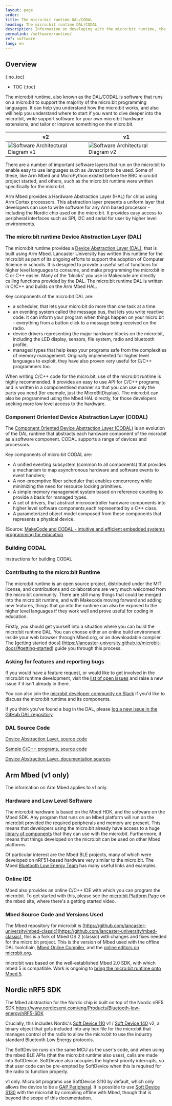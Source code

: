 ```yaml
---
layout: page
order:
title: The micro:bit runtime DAL/CODAL
heading: The micro:bit runtime DAL/CODAL
description: Information on developing with the micro:bit runtime, the low level C/C++ tool on which much of the software ecosystem for the micro:bit is built.
permalink: /software/runtime/
ref: software
lang: en
---
```


## Overview
{:no_toc}

* TOC
{:toc}

The micro:bit runtime, also known as the DAL/CODAL is software that runs on a micro:bit to support the majority of the micro:bit programming languages. It can help you understand how the micro:bit works, and also will help you understand where to start if you want to dive deeper into the micro:bit, write support software for your own micro:bit hardware extensions, and tailor or improve something on the micro:bit.

| v2   | v1
| ---- | ---- 
|![Software Architectural Diagram v1](/docs/software/assets/software-overview-v2.svg) | ![Software Architectural Diagram v2](/docs/software/assets/software-overview.svg)

There are a number of important software layers that run on the micro:bit to enable easy to use languages such as Javascript to be used. Some of these, like Arm Mbed and MicroPython existed before the BBC micro:bit project started, and others, such as the micro:bit runtime were written specifically for the micro:bit.

Arm Mbed provides a Hardware Abstraction Layer (HAL) for chips using Arm Cortex processors. This abstraction layer presents a uniform layer that developers can use to write software for any Arm based processor - including the Nordic chip used on the micro:bit. It provides easy access to peripheral interfaces such as SPI, I2C and serial for user by higher level environments.

### The micro:bit runtime Device Abstraction Layer (DAL)

The micro:bit runtime provides a [Device Abstraction Layer (DAL)](https://lancaster-university.github.io/microbit-docs/), that is built using Arm Mbed. Lancaster University has written this runtime for the micro:bit as part of its ongoing efforts to support the adoption of Computer Science in schools. It is designed to provide a useful set of functions for higher level languages to consume, and make programming the micro:bit in C or C++ easier. Many of the 'blocks' you use in Makecode are directly calling functions provided by the DAL. The micro:bit runtime DAL is written in C/C++ and builds on the Arm Mbed HAL.

Key components of the micro:bit DAL are:

* a scheduler, that lets your micro:bit do more than one task at a time.
* an eventing system called the message bus, that lets you write reactive code. It can inform your program when things happen on your micro:bit - everything from a button click to a message being received on the radio.
* device drivers representing the major hardware blocks on the micro:bit, including the LED display, sensors, file system, radio and bluetooth profile.
* managed types that help keep your programs safe from the complexities of memory management. Originally implemented for higher level languages to exploit, they have also proven very useful for C/C++ programmers too.

When writing C/C++ code for the micro:bit, use of the micro:bit runtime is highly recommended. It provides an easy to use API for C/C++ programs, and is written in a componentised manner so that you can use only the parts you need (for example, just the MicroBitDisplay). The micro:bit can also be programmed using the Mbed HAL directly, for those developers seeking more low level access to the hardware.

### Component Oriented Device Abstraction Layer (CODAL)
The [Component Oriented Device Abstraction Layer (CODAL)](https://lancaster-university.github.io/codal/) is an evolution of the DAL runtime that abstracts each hardware component of the micro:bit as a software component. CODAL supports a range of devices and processors.

Key components of micro:bit CODAL are:

* A unified eventing subsystem (common to all components) that provides a mechanism to map asynchronous hardware and software events to event handlers;
* A non-preemptive fiber scheduler that enables concurrency while minimizing the need for resource locking primitives.
* A simple memory management system based on reference counting to provide a basis for managed types.
* A set of drivers, that abstract microcontroller hardware components into higher level software components,each represented by a C++ class.
* A parameterized object model composed from these components that represents a physical device.

(Source: [MakeCode and CODAL - intuitive and efficient embedded systems programming for education](https://tech.microbit.org/projects/MakeCode-and-CODAL/)

### Building CODAL

Instructions for building CODAL

### Contributing to the micro:bit Runtime

The micro:bit runtime is an open source project, distributed under the MIT license, and contributions and collaborations are very much welcomed from the micro:bit community. There are still many things that could be merged into the micro:bit runtime, and with Makecode moving forward and adding new features, things that go into the runtime can also be exposed to the higher level languages if they work well and prove useful for coding in education.

Firstly, you should get yourself into a situation where you can build the micro:bit runtime DAL. You can choose either an online build environment inside your web browser through Mbed.org, or an downloadable compiler. The [getting started docs] (https://lancaster-university.github.io/microbit-docs/#getting-started) guide you through this process.


### Asking for features and reporting bugs

If you would have a feature request, or would like to get involved in the micro:bit runtime development, visit the [list of open issues](https://github.com/lancaster-university/microbit-dal/issues) and raise a new issue if it isn't already in there. 

You can also join the [microbit developer community on Slack](/community) if you'd like to discuss the micro:bit runtime and its components.

If you think you've found a bug in the DAL, please [log a new issue in the GitHub DAL repository](https://github.com/lancaster-university/microbit-dal/issues/new)

### DAL Source Code

[Device Abstraction Layer, source code](https://github.com/lancaster-university/microbit-dal)

[Sample C/C++ programs, source code](https://github.com/lancaster-university/microbit-samples)

[Device Abstraction Layer, documentation sources](https://github.com/lancaster-university/microbit-docs)

## Arm Mbed (v1 only)

The information on Arm Mbed applies to <span class="v1">v1</span> only.

### Hardware and Low Level Software

The micro:bit hardware is based on the Mbed HDK, and the software on the Mbed SDK. Any program that runs on an Mbed platform will run on the micro:bit provided the required peripherals and memory are present. This means that developers using the micro:bit already have access to a huge [library of components](https://developer.mbed.org/components/) that they can use with the micro:bit. Furthermore, it means that things developed on the micro:bit can be used on other Mbed platforms.

Of particular interest are the Mbed BLE projects, many of which were developed on nRF51-based hardware very similar to the micro:bit. The Mbed [Bluetooth Low Energy Team](https://developer.mbed.org/teams/Bluetooth-Low-Energy/) has many useful links and examples.

### Online IDE

Mbed also provides an online C/C++ IDE with which you can program the micro:bit. To get started with this, please see the [micro:bit Platform Page](http://developer.mbed.org/platforms/Microbit) on the mbed site, where there's a getting started video.

### Mbed Source Code and Versions Used

The Mbed repository for micro:bit is [https://github.com/lancaster-university/mbed-classic](https://github.com/lancaster-university/mbed-classic), this is a fork of Mbed OS 2 (classic) with changes and fixes needed for the micro:bit project. This is the version of Mbed used with the offline DAL toolchain, [Mbed Online Compiler](https://ide.mbed.com/compiler/), and the [online editors on microbit.org](https://microbit.org/code).

micro:bit was based on the well-established Mbed 2.0 SDK, with which mbed 5 is compatible. Work is ongoing to [bring the micro:bit runtime onto Mbed 5](https://github.com/lancaster-university/microbit-dal/issues/224).

## Nordic nRF5 SDK

The Mbed abstraction for the Nordic chip is built on top of the Nordic nRF5 SDK
https://www.nordicsemi.com/eng/Products/Bluetooth-low-energy/nRF5-SDK

Crucially, this includes Nordic's [Soft Device 110](https://www.nordicsemi.com/Software-and-Tools/Software/S110) <span class="v1">v1</span> / [Soft Device 140](https://www.nordicsemi.com/Software-and-tools/Software/S140) <span class="v2">v2</span>, a binary object that gets included into any hex file for the micro:bit that manages control of the radio to allow the micro:bit to use the industry standard Bluetooth Low Energy protocols.

The SoftDevice runs on the same MCU as the user's code, and when using the mbed BLE APIs (that the micro:bit runtime also uses), calls are made into SoftDevice. SoftDevice also occupies the highest priority interrupts, so that user code can be pre-empted by SoftDevice when this is required for the radio to function properly.

<span class="v1">v1</span> only. Micro:bit programs use SoftDevice S110 by default, which only allows the device to be a [GAP Peripheral](http://bluetooth-mdw.blogspot.co.uk/2016/07/microbit-and-bluetooth-roles.html). It is possible to use [Soft Device S130](https://www.nordicsemi.com/Software-and-tools/Software/S130) with the micro:bit by compiling offline with Mbed, though that is beyond the scope of this documentation.

